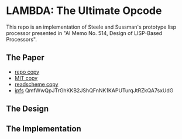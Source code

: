 # LAMBDA: The Ultimate Opcode

This repo is an implementation of Steele and Sussman's prototype lisp processor
presented in "AI Memo No. 514, Design of LISP-Based Processors".

## The Paper

- [repo copy](./AIM-514.pdf)
- [MIT copy](http://dspace.mit.edu/handle/1721.1/5731)
- [readscheme copy](http://repository.readscheme.org/ftp/papers/ai-lab-pubs/AIM-514.pdf)
- [ipfs](http://ipfs.io) QmfWwQpJTrGhKKB2JShQFnNK1KAPUTurqJtRZkQA7sxUdG

## The Design

## The Implementation
